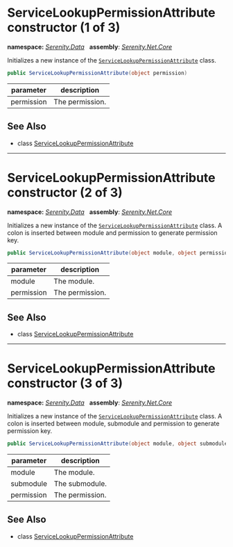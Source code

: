 # ServiceLookupPermissionAttribute constructor (1 of 3)
**namespace:** *[Serenity.Data](../../README.md#serenity.data-namespace)*   **assembly**: *[Serenity.Net.Core](../../README.md)*

Initializes a new instance of the [`ServiceLookupPermissionAttribute`](../ServiceLookupPermissionAttribute.md) class.

```csharp
public ServiceLookupPermissionAttribute(object permission)
```

| parameter | description |
| --- | --- |
| permission | The permission. |

## See Also

* class [ServiceLookupPermissionAttribute](../ServiceLookupPermissionAttribute.md)

---

# ServiceLookupPermissionAttribute constructor (2 of 3)
**namespace:** *[Serenity.Data](../../README.md#serenity.data-namespace)*   **assembly**: *[Serenity.Net.Core](../../README.md)*

Initializes a new instance of the [`ServiceLookupPermissionAttribute`](../ServiceLookupPermissionAttribute.md) class. A colon is inserted between module and permission to generate permission key.

```csharp
public ServiceLookupPermissionAttribute(object module, object permission)
```

| parameter | description |
| --- | --- |
| module | The module. |
| permission | The permission. |

## See Also

* class [ServiceLookupPermissionAttribute](../ServiceLookupPermissionAttribute.md)

---

# ServiceLookupPermissionAttribute constructor (3 of 3)
**namespace:** *[Serenity.Data](../../README.md#serenity.data-namespace)*   **assembly**: *[Serenity.Net.Core](../../README.md)*

Initializes a new instance of the [`ServiceLookupPermissionAttribute`](../ServiceLookupPermissionAttribute.md) class. A colon is inserted between module, submodule and permission to generate permission key.

```csharp
public ServiceLookupPermissionAttribute(object module, object submodule, object permission)
```

| parameter | description |
| --- | --- |
| module | The module. |
| submodule | The submodule. |
| permission | The permission. |

## See Also

* class [ServiceLookupPermissionAttribute](../ServiceLookupPermissionAttribute.md)